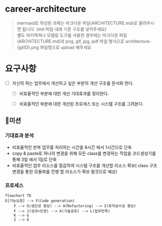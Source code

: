 # career-architecture
> mermaid로 작성된 과제는 마크다운 파일(ARCHITECTURE.md)로 올려주시면 됩니다. (md 파일 내에 기존 구조를 넣어주세요) <br>
> 별도 아키택쳐나 모델링 도구를 사용한 경우에는 마크다운 파일(ARCHITECTURE.md)과 png, gif, jpg, pdf 파일 형식으로 architecture-{gitID}.png 파일명으로 upload 해주세요
# 요구사항
- [ ] 자신의 하는 업무에서 개선하고 싶은 부분의 개선 구조를 문서화 한다.
    - [ ] 비효율적인 부분에 대한 개선 기대효과를 정리한다.
    - [ ] 비효율적인 부분에 대한 개선된 프로세스 또는 시스템 구조를 그려본다.



## 🚀미션
### 기대효과 분석
- 비효율적인 반복 업무를 처리하는 시간을 8시간 에서 1시간으로 단축
- copy & paste로 하나의 변경을 위해 모든 class를 변경하는 작업을 코드생성기를 통해 3일 에서 1일로 단축
- 비효율적인 업무 리소스를 절감하여 시스템 구조를 개선할 리소스 확보( class 구조 변경을 통한 모듈화를 진행 할 리소스가 확보 될것으로 예상)
### 프로세스
```mermaid
flowchart TD
E[기능요청] --> F(Code generation)
    F --> G(생산성 향상) --> H(Refactoring) --> I(유지보수성 향상)
    F --> J(성과+인정) --> K(기술공유) --> L(업무만족)
    K --> G
    I --> G
```

